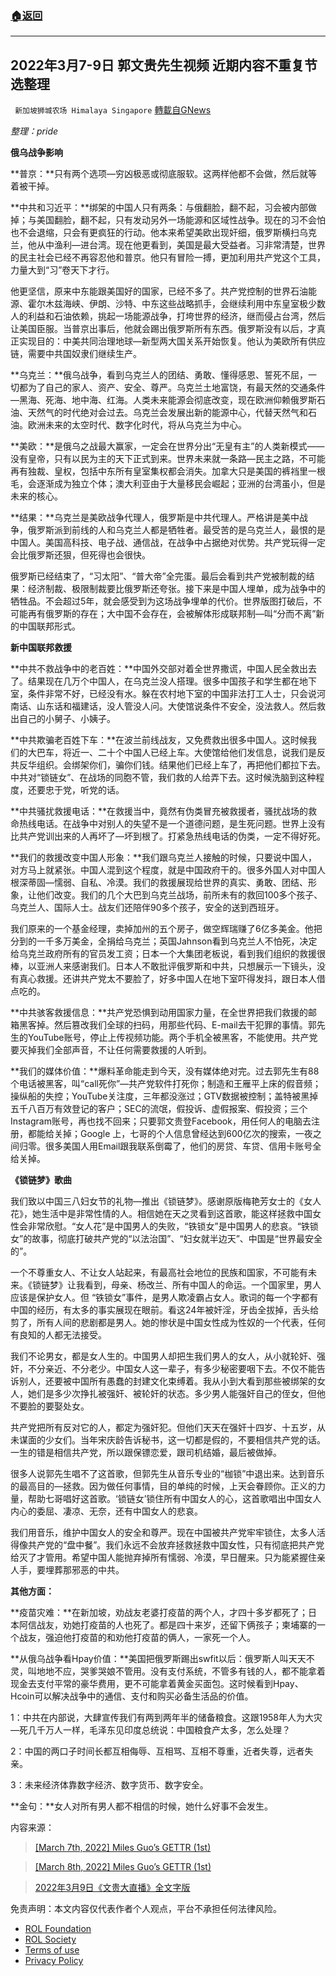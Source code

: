 ###  [:house:返回](README.md)
---


## 2022年3月7-9日 郭文贵先生视频 近期内容不重复节选整理
` 新加坡狮城农场 Himalaya Singapore` [轉載自GNews](https://gnews.org/zh-hans/2623827/)

*整理：pride*
 
**俄乌战争影响**
 
**普京：**只有两个选项—穷凶极恶或彻底服软。这两样他都不会做，然后就等着被干掉。
 
**中共和习近平：**绑架的中国人只有两条：与俄翻脸，翻不起，习会被内部做掉；与美国翻脸，翻不起，只有发动另外一场能源和区域性战争。现在的习不会怕也不会退缩，只会有更疯狂的行动。他本来希望美欧出现奸细，俄罗斯横扫乌克兰，他从中渔利—进台湾。现在他更看到，美国是最大受益者。习非常清楚，世界的民主社会已经不再容忍他和普京。他只有冒险一搏，更加利用共产党这个工具，力量大到“习”卷天下才行。
 
他更坚信，原来中东能跟美国好的国家，已经不多了。共产党控制的世界石油能源、霍尔木兹海峡、伊朗、沙特、中东这些战略抓手，会继续利用中东皇室极少数人的利益和石油依赖，挑起一场能源战争，打垮世界的经济，继而侵占台湾，然后让美国臣服。当普京出事后，他就会踢出俄罗斯所有东西。俄罗斯没有以后，才真正实现目的：中美共同治理地球—新型两大国关系开始恢复。他认为美欧所有供应链，需要中共国奴隶们继续生产。
 
**乌克兰：**俄乌战争，看到乌克兰人的团结、勇敢、懂得感恩、誓死不屈，一切都为了自己的家人、资产、安全、尊严。乌克兰土地富饶，有最天然的交通条件—黑海、死海、地中海、红海。人类未来能源会彻底改变，现在欧洲仰赖俄罗斯石油、天然气的时代绝对会过去。乌克兰会发展出新的能源中心，代替天然气和石油。欧洲未来的太空时代、数字化时代，将从乌克兰为中心。
 
**美欧：**是俄乌之战最大赢家，一定会在世界分出“无皇有主”的人类新模式——没有皇帝，只有以民为主的天下正式到来。世界未来就一条路—民主之路，不可能再有独裁、皇权，包括中东所有皇室集权都会消失。加拿大只是美国的裤裆里一根毛，会逐渐成为独立个体；澳大利亚由于大量移民会崛起；亚洲的台湾虽小，但是未来的核心。
 
**结果：**乌克兰是美欧战争代理人，俄罗斯是中共代理人。严格讲是美中战争，俄罗斯派到前线的人和乌克兰人都是牺牲者。最受苦的是乌克兰人，最恨的是中国人。美国高科技、电子战、通信战，在战争中占据绝对优势。共产党玩得一定会比俄罗斯还狠，但死得也会很快。
 
俄罗斯已经结束了，“习太阳”、“普大帝”全完蛋。最后会看到共产党被制裁的结果：经济制裁、极限制裁要比俄罗斯还夸张。接下来是中国人埋单，成为战争中的牺牲品。不会超过5年，就会感受到为这场战争埋单的代价。世界版图打破后，不可能再有俄罗斯的存在；大中国不会存在，会被解体形成联邦制—叫“分而不离”新的中国联邦形式。
 
**新中国联邦救援**
 
**中共不救战争中的老百姓：**中国外交部对着全世界撒谎，中国人民全救出去了。结果现在几万个中国人，在乌克兰没人搭理。很多中国孩子和学生都在地下室，条件非常不好，已经没有水。躲在农村地下室的中国非法打工人士，只会说河南话、山东话和福建话，没人管没人问。大使馆说条件不安全，没法救人。然后救出自己的小舅子、小姨子。
 
**中共欺骗老百姓下车：**在波兰前线战友，又免费救出很多中国人。这时候我们的大巴车，将近一、二十个中国人已经上车。大使馆给他们发信息，说我们是反共反华组织。会绑架你们，骗你们钱。结果他们已经上车了，再把他们都拉下去。中共对“锁链女”、在战场的同胞不管，我们救的人给弄下去。这时候洗脑到这种程度，还要忠于党，听党的话。
 
**中共骚扰救援电话：**在救援当中，竟然有伪类冒充被救援者，骚扰战场的救命热线电话。在战争中对别人的失望不是一个道德问题，是生死问题。世界上没有比共产党训出来的人再坏了—坏到根了。打紧急热线电话的伪类，一定不得好死。
 
**我们的救援改变中国人形象：**我们跟乌克兰人接触的时候，只要说中国人，对方马上就紧张。中国人混到这个程度，就是中国政府干的。很多外国人对中国人根深蒂固—懦弱、自私、冷漠。我们的救援展现给世界的真实、勇敢、团结、形象，让他们改变。我们的几个大巴到乌克兰战场，前所未有的救回100多个孩子、乌克兰人、国际人士。战友们还陪伴90多个孩子，安全的送到西班牙。
 
我们原来的一个基金经理，卖掉加州的五个房子，做空辉瑞赚了6亿多美金。他把分到的一千多万美金，全捐给乌克兰；英国Jahnson看到乌克兰人不怕死，决定给乌克兰政府所有的官员发工资；日本一个大集团老板说，看到我们组织的救援很棒，以亚洲人来感谢我们。日本人不敢批评俄罗斯和中共，只想展示一下镜头，没有真心救援。还讲共产党太不要脸了，好多中国人在地下室吓得发抖，跟日本人借点吃的。
 
**中共骇客救援信息：**共产党恐惧到动用国家力量，在全世界把我们救援的邮箱黑客掉。然后篡改我们全球的扫码，用那些代码、E-mail去干犯罪的事情。郭先生的YouTube账号，停止上传视频功能。两个手机全被黑客，不能使用。共产党要灭掉我们全部声音，不让任何需要救援的人听到。
 
**我们的媒体价值：**爆料革命能走到今天，没有媒体绝对完。过去郭先生有88个电话被黑客，叫“call死你”—共产党软件打死你；制造和王雁平上床的假音频；操纵船的失控；YouTube关注度，三年都没涨过；GTV数据被控制；盖特被黑掉五千八百万有效登记的客户；SEC的流氓，假投诉、虚假报案、假投资；三个Instagram账号，再也找不回来；只要郭文贵登Facebook，用任何人的电脑去注册，都能给关掉；Google 上，七哥的个人信息曾经达到600亿次的搜索，一夜之间归零。很多美国人用Email跟我联系倒霉了，他们的房贷、车贷、信用卡账号全给关掉。
 
**《锁链梦》歌曲**
 
我们致以中国三八妇女节的礼物—推出《锁链梦》。感谢原版梅艳芳女士的《女人花》，她生活中是非常性情的人。相信她在天之灵看到这首歌，能这样拯救中国女性会非常欣慰。“女人花”是中国男人的失败，“铁锁女”是中国男人的悲哀。“铁锁女”的故事，彻底打破共产党的“以法治国”、“妇女就半边天”、中国是“世界最安全的”。
 
一个不尊重女人、不让女人站起来，有最高社会地位的民族和国家，不可能有未来。《锁链梦》让我看到，母亲、杨改兰、所有中国人的命运。一个国家里，男人应该是保护女人。但 “铁锁女”事件，是男人欺凌霸占女人。歌词的每一个字都有中国的经历，有太多的事实展现在眼前。看这24年被奸淫，牙齿全拔掉，舌头给剪了，所有人间的悲剧都是男人。她的惨状是中国女性成为性奴的一个代表，任何有良知的人都无法接受。
 
我们不论男女，都是女人生的。中国男人却把生我们男人的女人，从小就轮奸、强奸，不分亲近、不分老少。中国女人这一辈子，有多少秘密要咽下去。不仅不能告诉别人，还要被中国所有愚蠢的封建文化束缚着。我从小到大看到那些被绑架的女人，她们是多少次挣扎被强奸、被轮奸的状态。多少男人能强奸自己的侄女，但他不要脸的要娶处女。
 
共产党把所有反对它的人，都定为强奸犯。但他们天天在强奸十四岁、十五岁，从未谋面的少女们。当年宋庆龄告诉秘书，这一切都是假的，不要相信共产党的话。一生的错是相信共产党，所以跟保镖恋爱，跟司机结婚，最后被做掉。
 
很多人说郭先生唱不了这首歌，但郭先生从音乐专业的“枷锁”中退出来。达到音乐的最高目的—拯救。因为做任何事情，目的单纯的时候，上天会眷顾你。正义的力量，帮助七哥唱好这首歌。‘锁链女’锁住所有中国女人的心，这首歌唱出中国女人内心的委屈、凄凉、无奈，还有中国女人的悲哀。
 
我们用音乐，维护中国女人的安全和尊严。现在中国被共产党牢牢锁住，太多人活得像共产党的“盘中餐”。我们永远不会放弃拯救拯救中国女性，只有彻底把共产党给灭了才管用。希望中国人能抛弃掉所有懦弱、冷漠，早日醒来。只为能紧握住亲人手，要埋葬那邪恶的中共。
 
**其他方面：**
 
**疫苗灾难：**在新加坡，劝战友老婆打疫苗的两个人，才四十多岁都死了；日本阿信战友，劝她打疫苗的人也死了。都是四十来岁，还留下俩孩子；柬埔寨的一个战友，强迫他打疫苗的和劝他打疫苗的俩人，一家死一个人。
 
**从俄乌战争看Hpay价值：**美国把俄罗斯踢出swfit以后：俄罗斯人叫天天不灵，叫地地不应，哭爹哭娘不管用。没有支付系统，不管多有钱的人，都不能拿着现金去支付平常的豪华费用，更不可能拿着黄金买面包。这时候看到Hpay、 Hcoin可以解决战争中的通信、支付和购买必备生活品的价值。
 
1：中共在内部说，大肆宣传我们有两到两年半的储备粮食。这跟1958年人为大灾—死几千万人一样，毛泽东见印度总统说：中国粮食产太多，怎么处理？
 
2：中国的两口子时间长都互相侮辱、互相骂、互相不尊重，近者失尊，远者失亲。
 
3：未来经济体靠数字经济、数字货币、数字安全。
 
**金句：**女人对所有男人都不相信的时候，她什么好事不会发生。
 
内容来源：

> [\[March 7th, 2022\] Miles Guo’s GETTR (1st)](https://gnews.org/2129911/)

> [\[March 8th, 2022\] Miles Guo’s GETTR (1st)](https://gnews.org/2131732/)

> [2022年3月9日《文贵大直播》全文字版](https://gnews.org/zh-hans/2140408/)

免责声明：本文内容仅代表作者个人观点，平台不承担任何法律风险。
  
- [ROL Foundation](https://rolfoundation.org/)
- [ROL Society](https://rolsociety.org/)
- [Terms of use](https://gnews.org/terms-of-use-3/)
- [Privacy Policy](https://gnews.org/privacy-policy/)
